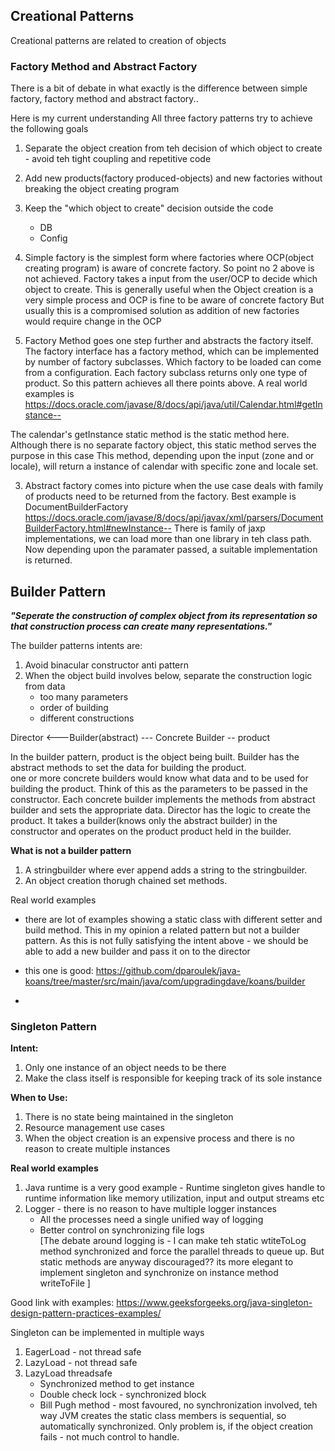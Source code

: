 ## Creational Patterns
Creational patterns are related to creation of objects

### Factory Method and Abstract Factory

There is a bit of debate in what exactly is the difference between simple factory, factory method 
and abstract factory..

Here is my current understanding
All three factory patterns try to achieve the following goals
1. Separate the object creation from teh decision of which object to create - avoid teh tight 
coupling and repetitive code
2. Add new products(factory produced-objects) and new factories without breaking the object creating
program
3. Keep the "which object to create" decision outside the code
    - DB
    - Config


1. Simple factory is the simplest form where factories where OCP(object creating program) is aware 
of concrete factory. So point no 2 above is not achieved. Factory takes a input from the user/OCP to 
decide which object to create. This is generally useful when the Object creation is a very simple 
process and OCP is fine to be aware of concrete factory
But usually this is a compromised solution as addition of new factories would require change in 
the OCP
2. Factory Method goes one step further and abstracts the factory itself. The factory interface has
a factory method, which can be implemented by number of factory subclasses. Which factory to be loaded 
can come from a configuration. Each factory subclass returns only one type of product.
So this pattern achieves all there points above.
A real world examples is 
https://docs.oracle.com/javase/8/docs/api/java/util/Calendar.html#getInstance--

The calendar's getInstance static method is the static method here. Although there is no separate 
factory object, this static method serves the purpose in this case
This method, depending upon the input (zone and or locale), will return a instance of calendar with 
specific zone and locale set.

3. Abstract factory comes into picture when the use case deals with family of products need to be 
returned from the factory. Best example is DocumentBuilderFactory
https://docs.oracle.com/javase/8/docs/api/javax/xml/parsers/DocumentBuilderFactory.html#newInstance--
There is family of jaxp implementations, we can load more than one library in teh class path.
Now depending upon the paramater passed, a suitable implementation is returned.
 

## Builder Pattern
<B><I>"Seperate the construction of complex object from its representation so that construction process can 
create many representations."</I></B>

The builder patterns intents are:
1. Avoid binacular constructor anti pattern 
2. When the object build involves below, separate the construction logic from data
    - too many parameters
    - order of building
    - different constructions   
  
  
 Director <---Builder(abstract) --- Concrete Builder -- product
             
                           
 In the builder pattern, product is the object being built.
 Builder has the abstract methods to set the data for building the product.    
 one or more concrete builders would know what data and to be used for building the product. Think 
 of this as the parameters to be passed in the constructor. Each concrete builder implements the 
 methods from abstract builder and sets the appropriate data.
 Director has the logic to create the product. It takes a builder(knows only the abstract builder)
 in the constructor and operates on the product product held in the builder.
 
 <B>What is not a builder pattern</B>
 1. A stringbuilder where ever append adds a string to the stringbuilder.
 2. An object creation thorugh chained set methods.
 
 Real world examples 
  - there are lot of examples showing a static class with different setter and build method. This in
  my opinion a related pattern but not a builder pattern. As this is not fully satisfying the intent 
  above - we should be able to add a new builder and pass it on to the director
  
  - this one is good: https://github.com/dparoulek/java-koans/tree/master/src/main/java/com/upgradingdave/koans/builder
  -  
  
  
 ### Singleton Pattern
 
 <B>Intent:</B>
 1. Only one instance of an object needs to be there
 2. Make the class itself is responsible for keeping track of its sole instance
 
<B>When to Use:</B>  
 1. There is no state being maintained in the singleton
 2. Resource management use cases
 3. When the object creation is an expensive process and there is no reason to create multiple
  instances
  
 <B>Real world examples</B>
 1. Java runtime is a very good example - Runtime singleton gives handle to runtime information like
  memory utilization, input and output streams etc
 2. Logger - there is no reason to have multiple logger instances
    - All the processes need a single unified way of logging
    - Better control on synchronizing file logs  
    [The debate around logging is - I can make teh static wtiteToLog method synchronized and force 
    the parallel threads to queue up. But static methods are anyway discouraged?? its more elegant 
    to implement singleton and synchronize on instance method writeToFile  ]
    
 Good link with examples:
 https://www.geeksforgeeks.org/java-singleton-design-pattern-practices-examples/ 
 
 Singleton can be implemented in multiple ways
 1. EagerLoad - not thread safe
 2. LazyLoad - not thread safe
 3. LazyLoad threadsafe
      - Synchronized method to get instance
      - Double check lock - synchronized block
      - Bill Pugh method - most favoured, no synchronization involved, teh way JVM creates the 
      static class members is sequential, so automatically synchronized. Only problem is, if the 
      object creation fails - not much control to handle.
 
